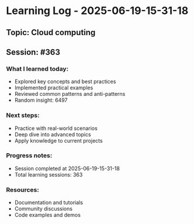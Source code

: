 # Learning Log - 2025-06-19-15-31-18

## Topic: Cloud computing
## Session: #363

### What I learned today:
- Explored key concepts and best practices
- Implemented practical examples  
- Reviewed common patterns and anti-patterns
- Random insight: 6497

### Next steps:
- Practice with real-world scenarios
- Deep dive into advanced topics
- Apply knowledge to current projects

### Progress notes:
- Session completed at 2025-06-19-15-31-18
- Total learning sessions: 363

### Resources:
- Documentation and tutorials
- Community discussions
- Code examples and demos
